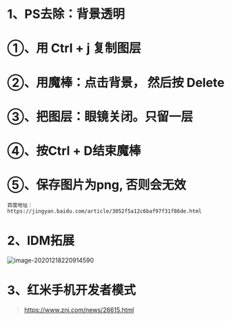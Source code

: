 # 1、PS去除：背景透明

# ①、用 Ctrl + j 复制图层



# ②、用魔棒：点击背景， 然后按 Delete



# ③、把图层：眼镜关闭。只留一层



# ④、按Ctrl + D结束魔棒



# ⑤、保存图片为png, 否则会无效



~~~
百度地址：https://jingyan.baidu.com/article/3052f5a12c6baf97f31f86de.html
~~~





# 2、IDM拓展

![image-20201218220914590](https://gitee.com/sheep-are-flying-in-the-sky/my-picture/raw/master/picture5/image-20201218220914590.png)



# 3、红米手机开发者模式

> https://www.znj.com/news/26615.html